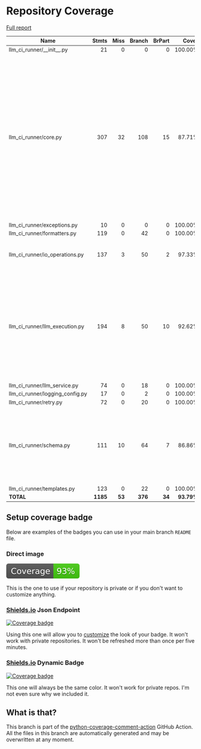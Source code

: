 # Repository Coverage

[Full report](https://htmlpreview.github.io/?https://github.com/Nantero1/ai-first-devops-toolkit/blob/python-coverage-comment-action-data/htmlcov/index.html)

| Name                               |    Stmts |     Miss |   Branch |   BrPart |      Cover |   Missing |
|----------------------------------- | -------: | -------: | -------: | -------: | ---------: | --------: |
| llm\_ci\_runner/\_\_init\_\_.py    |       21 |        0 |        0 |        0 |    100.00% |           |
| llm\_ci\_runner/core.py            |      307 |       32 |      108 |       15 |     87.71% |211->225, 218->225, 298-299, 359-385, 433->436, 535, 642, 667-669, 677-681, 682->688, 696-697, 703->712, 743-745, 773, 782 |
| llm\_ci\_runner/exceptions.py      |       10 |        0 |        0 |        0 |    100.00% |           |
| llm\_ci\_runner/formatters.py      |      119 |        0 |       42 |        0 |    100.00% |           |
| llm\_ci\_runner/io\_operations.py  |      137 |        3 |       50 |        2 |     97.33% |106, 158->181, 178-179 |
| llm\_ci\_runner/llm\_execution.py  |      194 |        8 |       50 |       10 |     92.62% |20, 88->97, 124, 126, 165, 273-274, 289-290, 358->355, 364->355, 517->535, 519->517 |
| llm\_ci\_runner/llm\_service.py    |       74 |        0 |       18 |        0 |    100.00% |           |
| llm\_ci\_runner/logging\_config.py |       17 |        0 |        2 |        0 |    100.00% |           |
| llm\_ci\_runner/retry.py           |       72 |        0 |       20 |        0 |    100.00% |           |
| llm\_ci\_runner/schema.py          |      111 |       10 |       64 |        7 |     86.86% |97->101, 143, 159->180, 166->172, 191, 199-201, 234-238 |
| llm\_ci\_runner/templates.py       |      123 |        0 |       22 |        0 |    100.00% |           |
|                          **TOTAL** | **1185** |   **53** |  **376** |   **34** | **93.79%** |           |


## Setup coverage badge

Below are examples of the badges you can use in your main branch `README` file.

### Direct image

[![Coverage badge](https://raw.githubusercontent.com/Nantero1/ai-first-devops-toolkit/python-coverage-comment-action-data/badge.svg)](https://htmlpreview.github.io/?https://github.com/Nantero1/ai-first-devops-toolkit/blob/python-coverage-comment-action-data/htmlcov/index.html)

This is the one to use if your repository is private or if you don't want to customize anything.

### [Shields.io](https://shields.io) Json Endpoint

[![Coverage badge](https://img.shields.io/endpoint?url=https://raw.githubusercontent.com/Nantero1/ai-first-devops-toolkit/python-coverage-comment-action-data/endpoint.json)](https://htmlpreview.github.io/?https://github.com/Nantero1/ai-first-devops-toolkit/blob/python-coverage-comment-action-data/htmlcov/index.html)

Using this one will allow you to [customize](https://shields.io/endpoint) the look of your badge.
It won't work with private repositories. It won't be refreshed more than once per five minutes.

### [Shields.io](https://shields.io) Dynamic Badge

[![Coverage badge](https://img.shields.io/badge/dynamic/json?color=brightgreen&label=coverage&query=%24.message&url=https%3A%2F%2Fraw.githubusercontent.com%2FNantero1%2Fai-first-devops-toolkit%2Fpython-coverage-comment-action-data%2Fendpoint.json)](https://htmlpreview.github.io/?https://github.com/Nantero1/ai-first-devops-toolkit/blob/python-coverage-comment-action-data/htmlcov/index.html)

This one will always be the same color. It won't work for private repos. I'm not even sure why we included it.

## What is that?

This branch is part of the
[python-coverage-comment-action](https://github.com/marketplace/actions/python-coverage-comment)
GitHub Action. All the files in this branch are automatically generated and may be
overwritten at any moment.